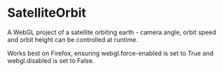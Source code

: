 # SatelliteOrbit
A WebGL project of a satellite orbiting earth - camera angle, orbit speed and orbit height can be controlled at runtime.

Works best on Firefox, ensuring webgl.force-enabled is set to True and webgl.disabled is set to False.

